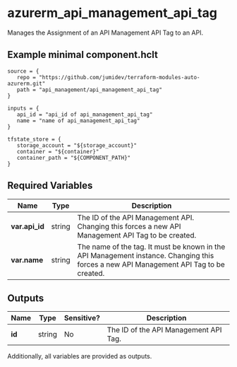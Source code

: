 # azurerm_api_management_api_tag

Manages the Assignment of an API Management API Tag to an API.

## Example minimal component.hclt

```hcl
source = {
   repo = "https://github.com/jumidev/terraform-modules-auto-azurerm.git" 
   path = "api_management/api_management_api_tag" 
}

inputs = {
   api_id = "api_id of api_management_api_tag" 
   name = "name of api_management_api_tag" 
}

tfstate_store = {
   storage_account = "${storage_account}" 
   container = "${container}" 
   container_path = "${COMPONENT_PATH}" 
}

```

## Required Variables

| Name | Type |  Description |
| ---- | --------- |  ----------- |
| **var.api_id** | string |  The ID of the API Management API. Changing this forces a new API Management API Tag to be created. | 
| **var.name** | string |  The name of the tag. It must be known in the API Management instance. Changing this forces a new API Management API Tag to be created. | 



## Outputs

| Name | Type | Sensitive? | Description |
| ---- | ---- | --------- | --------- |
| **id** | string | No  | The ID of the API Management API Tag. | 

Additionally, all variables are provided as outputs.
